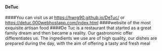 #### DeTuc
####You can visit us at https://hwrg90.github.io/DeTuc/ or https://detuc.000webhostapp.com/index.html
####website of the most exquisite artisan food
####De Tuc is a restaurant that started as a great family dream and then became a reality. Our gastronomic offer differentiates us. The ingredients we use are of high quality, our dishes are prepared during the day, with the aim of offering a tasty and fresh meal
